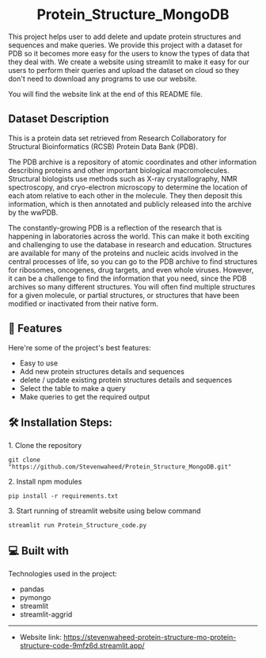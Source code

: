 <h1 align="center" id="title">Protein_Structure_MongoDB</h1>

<p id="description">This project helps user to add delete and update protein structures and sequences and make queries. We provide this project with a dataset for PDB so it becomes more easy for the users to know the types of data that they deal with. We create a website using streamlit to make it easy for our users to perform their queries and upload the dataset on cloud so they don't need to download any programs to use our website.

You will find the website link at the end of this README file. 
</p>

<h2>Dataset Description</h2>

This is a protein data set retrieved from Research Collaboratory for Structural Bioinformatics (RCSB) Protein Data Bank (PDB).

The PDB archive is a repository of atomic coordinates and other information describing proteins and other important biological macromolecules. Structural biologists use methods such as X-ray crystallography, NMR spectroscopy, and cryo-electron microscopy to determine the location of each atom relative to each other in the molecule. They then deposit this information, which is then annotated and publicly released into the archive by the wwPDB.

The constantly-growing PDB is a reflection of the research that is happening in laboratories across the world. This can make it both exciting and challenging to use the database in research and education. Structures are available for many of the proteins and nucleic acids involved in the central processes of life, so you can go to the PDB archive to find structures for ribosomes, oncogenes, drug targets, and even whole viruses. However, it can be a challenge to find the information that you need, since the PDB archives so many different structures. You will often find multiple structures for a given molecule, or partial structures, or structures that have been modified or inactivated from their native form. 

  
<h2>🧐 Features</h2>

Here're some of the project's best features:

*   Easy to use
*   Add new protein structures details and sequences
*   delete / update existing protein structures details and sequences
*   Select the table to make a query
*   Make queries to get the required output

<h2>🛠️ Installation Steps:</h2>

<p>1. Clone the repository</p>

```
git clone "https://github.com/Stevenwaheed/Protein_Structure_MongoDB.git"
```

<p>2. Install npm modules</p>

```
pip install -r requirements.txt
```

<p>3. Start running of streamlit website using below command</p>

```
streamlit run Protein_Structure_code.py
```

  
  
<h2>💻 Built with</h2>

Technologies used in the project:

*   pandas
*   pymongo
*   streamlit
*   streamlit-aggrid
------------------------------------
- Website link: https://stevenwaheed-protein-structure-mo-protein-structure-code-9mfz6d.streamlit.app/
